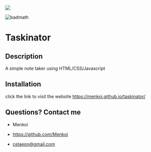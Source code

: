 <img src="https://i.imgur.com/cwLTOc4.png"/></a>

![badmath](https://img.shields.io/badge/License-MIT-red)

# Taskinator

 ## Description
  A simple note taker using HTML/CSS/Javascript
  
 ## Installation
  click the link to visit the website
  https://menkoi.github.io/taskinator/
  
 ## Questions? Contact me

  - Menkoi

  - https://github.com/Menkoi

  - celaeon@gmail.com
  

  
